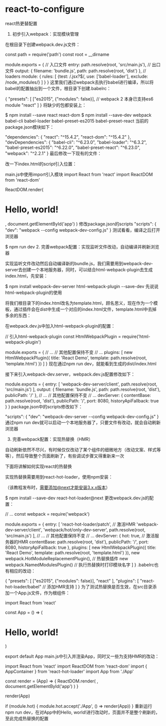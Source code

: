 # react-to-configure
react热更替配置
1. 初步引入webpack：实现模块管理

在根目录下创建webpack.dev.js文件：

const path = require('path')
const root = __dirname

module.exports = {
  // 入口文件
  entry: path.resolve(root, 'src/main.js'),
  // 出口文件
  output: {
    filename: 'bundle.js',
    path: path.resolve(root, 'dist')
  },
  // loaders
  module: {
    rules: [
      {test: /\.jsx?$/, use: ['babel-loader'], exclude: /node_modules/}
    ]
  }
}
这里我们通过webpack去执行babel进行编译，所以将babel的配置抽出到一个文件，根目录下创建.babelrc：

{
  "presets": [
    ["es2015", {"modules": false}], // webpack 2 本身已支持es6 module
    "react"
  ]
}
将缺少的包都安装上：

$ npm install --save react react-dom
$ npm install --save-dev webpack babel-cli babel-loader babel-preset-es2015 babel-preset-react
当前的package.json模块如下：

"dependencies": {
  "react": "^15.4.2",
  "react-dom": "^15.4.2"
},
"devDependencies": {
  "babel-cli": "^6.23.0",
  "babel-loader": "^6.3.2",
  "babel-preset-es2015": "^6.22.0",
  "babel-preset-react": "^6.23.0",
  "webpack": "^2.2.1"
}
最后修改一下现有的文件：

改一下index.html的script引入位置：
<!DOCTYPE html>
<html lang="en">
  <head>
    <meta charset="UTF-8">
    <title>React Demo</title>
  </head>
  <body>
    <div id="app"></div>
    <script src="dist/bundle.js"></script>
  </body>
</html>
main.js中使用import引入模块
import React from 'react'
import ReactDOM from 'react-dom'

ReactDOM.render(
  <h1>Hello, world!</h1>,
  document.getElementById('app')
)
修改package.json的scripts
"scripts": {
  "dev": "webpack --config webpack-dev-config.js"
}
测试看看，编译之后打开浏览器

$ npm run dev
2. 完善webpack配置：实现监听文件改动，自动编译并刷新浏览器

实现监听文件改动然后自动编译新的bundle.js，我们需要用到webpack-dev-server去创建一个本地服务器，同时，可以结合html-webpack-plugin去生成index.html，先安装：

$ npm install webpack-dev-server html-webpack-plugin --save-dev
先说说html-webpack-plugin的使用

将我们根目录下的index.html改名为template.html，顾名思义，现在作为一个模板，通过插件会在dist中生成一个对应的index.html文件，template.html中去掉多余的东西：

<!DOCTYPE html>
<html lang="en">
  <head>
    <meta charset="UTF-8">
    <title>React Demo</title>
  </head>
  <body>
    <div id="app"></div>
    <!-- js文件会自动插入到这里，无需自己填写 -->
  </body>
</html>
在webpack.dev.js中加入html-webpack-plugin的配置：

// 引入html-webpack-plugin
const HtmlWebpackPlugin = require('html-webpack-plugin')

module.exports = {
  // ...
  // 其他配置保持不变
  // ...
  plugins: [
    new HtmlWebpackPlugin({
      title: 'React Demo',
      template: path.resolve(root, 'template.html')
    })
  ]
}
现在通过npm run dev，就能看到生成的dist/index.html

接下来引入webpack-dev.server，webpack.dev.js配置修改如下：

module.exports = {
  entry: [
    'webpack-dev-server/client',
    path.resolve(root, 'src/main.js')
  ],
  output: {
    filename: 'bundle.js',
    path: path.resolve(root, 'dist'),
    publicPath: '/'
  },
  // ...
  // 其他配置保持不变
  // ...
  devServer: {
    contentBase: path.resolve(root, 'dist'),
    publicPath: '/',
    port: 8080,
    historyApiFallback: true
  }
}
package.json中的scripts修改如下：

"scripts": {
  "dev": "webpack-dev-server --config webpack-dev-config.js"
}
通过npm run dev就可以启动一个本地服务器了，只要文件有改动，就会自动刷新浏览器

3. 完善webpack配置：实现热替换（HMR）

自动刷新依然不尽兴，有时候仅仅改动了某个组件的细微地方（改动文案、样式等等），然后导致整个页面刷新了，有些调试步骤又得重新来一次

下面将讲解如何实现react的热替换

实现热替换需要用到react-hot-loader，使用npm安装：

（该教程发布时，需要添加@next才能安装3.x.x版本）

$ npm install --save-dev react-hot-loader@next
更改webpack.dev.js的配置：

// ...
const webpack = require('webpack')

module.exports = {
  entry: [
    'react-hot-loader/patch', // 激活HMR
    'webpack-dev-server/client',
    'webpack/hot/only-dev-server',
    path.resolve(root, 'src/main.js')
  ],
  // ...
  // 其他配置保持不变
  // ...
  devServer: {
    hot: true, // 激活服务器的HMR
    contentBase: path.resolve(root, 'dist'),
    publicPath: '/',
    port: 8080,
    historyApiFallback: true
  },
  plugins: [
    new HtmlWebpackPlugin({
      title: 'React Demo',
      template: path.resolve(root, 'template.html')
    }),
    new webpack.HotModuleReplacementPlugin(), // 热替换插件
    new webpack.NamedModulesPlugin() // 执行热替换时打印模块名字
  ]
}
.babelrc也有相应的改动：

{
  "presets": [
    ["es2015", {"modules": false}],
    "react"
  ],
  "plugins": [
    "react-hot-loader/babel" // 添加HMR支持
  ]
}
为了测试热替换是否生效，在src目录添加一个App.js文件，作为根组件：

import React from 'react'

const App = () => (
  <h1>Hello, world!</h1>
)

export default App
main.js中引入并渲染App，同时又一些为支持HMR的改动：

import React from 'react'
import ReactDOM from 'react-dom'
import { AppContainer } from 'react-hot-loader'
import App from './App'

const render = (App) => {
  ReactDOM.render(
    <AppContainer>
      <App />
    </AppContainer>,
    document.getElementById('app')
  )
}

render(App)

if (module.hot) {
  module.hot.accept('./App', () => render(App))
}
重新运行npm run dev，在对App中的Hello, world!进行改动时，页面并不是整个刷新的，至此完成热替换的配置

